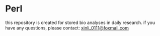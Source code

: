 # Perl
this repository is created for stored bio analyses in daily research.
if you have any questions, please contact: xinli_0111@foxmail.com
